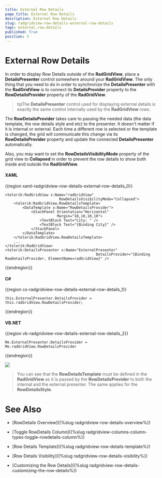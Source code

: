 ```yaml
---
title: External Row Details
page_title: External Row Details
description: External Row Details
slug: radgridview-row-details-external-row-details
tags: external,row,details
published: True
position: 5
---
```


# External Row Details

In order to display Row Details outside of the __RadGridView__, place a __DetailsPresenter__ control somewhere around your __RadGridView__. The only thing that you need to do in order to synchronize the __DetailsPresenter__ with the __RadGridView__ is to connect its __DetailsProvider__ property to the __RowDetailsProvider__ property of the __RadGridView__. 

>tipThe __DetailsPresenter__ control used for displaying external details is exactly the same control internally used by the __RadGridView__ rows. 

The __RowDetailsProvider__ takes care to passing the needed data (the data template, the row details style and etc) to the presenter. It doesn't matter if it is internal or external. Each time a different row is selected or the template is changed, the grid will communicate this change via its __RowDetailsProvider__ property and update the connected __DetailsPresenter__ automatically. 

Also, you may want to set the __RowDetailsVisibilityMode__ property of the grid view to __Collapsed__ in order to prevent the row details to show both inside and outside the __RadGridView__.

#### __XAML__

{{region xaml-radgridview-row-details-external-row-details_0}}

	<telerik:RadGridView x:Name="radGridView"
	                         RowDetailsVisibilityMode="Collapsed">
	    <telerik:RadGridView.RowDetailsTemplate>
	        <DataTemplate x:Name="RowDetailsProvider">
	            <StackPanel Orientation="Horizontal"
	                        Margin="10,10,10,10">
	                <TextBlock Text="City: " />
	                <TextBlock Text="{Binding City}" />
	            </StackPanel>
	        </DataTemplate>
	    </telerik:RadGridView.RowDetailsTemplate>
	    ...
	</telerik:RadGridView>
	<telerik:DetailsPresenter x:Name="ExternalPresenter"
	                                          DetailsProvider="{Binding RowDetailsProvider, ElementName=radGridView}" />
{{endregion}}



#### __C#__

{{region cs-radgridview-row-details-external-row-details_1}}

	this.ExternalPresenter.DetailsProvider = this.radGridView.RowDetailsProvider;
{{endregion}}

#### __VB.NET__

{{region vb-radgridview-row-details-external-row-details_2}}

	Me.ExternalPresenter.DetailsProvider = Me.radGridView.RowDetailsProvider
{{endregion}}

![](images/RadGridView_RowDetails_5.png)

>You can see that the __RowDetailsTemplate__ must be defined in the __RadGridView__ as it is passed by the __RowDetailsProvider__ to both the internal and the external presenter. The same applies for the __RowDetailsStyle__.

# See Also

 * [RowDetails Overview]({%slug radgridview-row-details-overview%})

 * [Toggle RowDetails Column]({%slug radgridview-columns-column-types-toggle-rowdetails-column%})

 * [Row Details Template]({%slug radgridview-row-details-template%})

 * [Row Details Visibility]({%slug radgridview-row-details-visibility%})

 * [Customizing the Row Details]({%slug radgridview-row-details-customizing-the-row-details%})
